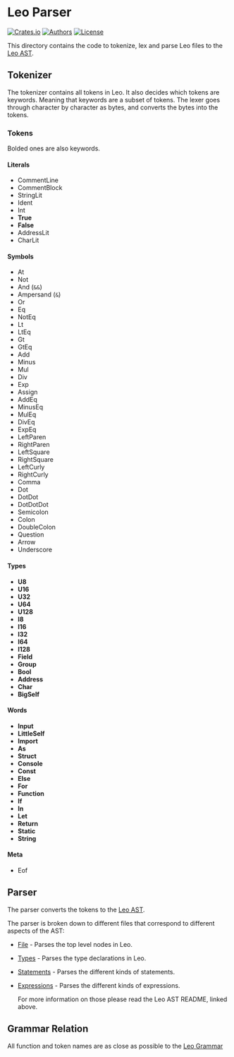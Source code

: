 #  Leo Parser
[![Crates.io](https://img.shields.io/crates/v/leo-parser.svg?color=neon)](https://crates.io/crates/leo-parser)
[![Authors](https://img.shields.io/badge/authors-Aleo-orange.svg)](../AUTHORS)
[![License](https://img.shields.io/badge/License-GPLv3-blue.svg)](./LICENSE.md)

This directory contains the code to tokenize, lex and parse Leo files to the [Leo AST](./../ast/README.md).

## Tokenizer

The tokenizer contains all tokens in Leo.
It also decides which tokens are keywords.
Meaning that keywords are a subset of tokens.
The lexer goes through character by character as bytes, and converts the bytes into the tokens.

### Tokens

Bolded ones are also keywords.

#### Literals
- CommentLine
- CommentBlock
- StringLit
- Ident
- Int
- **True**
- **False**
- AddressLit
- CharLit

#### Symbols
- At
- Not
- And (`&&`)
- Ampersand (`&`)
- Or
- Eq
- NotEq
- Lt
- LtEq
- Gt
- GtEq
- Add
- Minus
- Mul
- Div
- Exp
- Assign
- AddEq
- MinusEq
- MulEq
- DivEq
- ExpEq
- LeftParen
- RightParen
- LeftSquare
- RightSquare
- LeftCurly
- RightCurly
- Comma
- Dot
- DotDot
- DotDotDot
- Semicolon
- Colon
- DoubleColon
- Question
- Arrow
- Underscore

#### Types
- **U8**
- **U16**
- **U32**
- **U64**
- **U128**
- **I8**
- **I16**
- **I32**
- **I64**
- **I128**
- **Field**
- **Group**
- **Bool**
- **Address**
- **Char**
- **BigSelf**

#### Words
- **Input**
- **LittleSelf**
- **Import**
- **As**
- **Struct**
- **Console**
- **Const**
- **Else**
- **For**
- **Function**
- **If**
- **In**
- **Let**
- **Return**
- **Static**
- **String**

#### Meta
- Eof

## Parser

The parser converts the tokens to the [Leo AST](./../ast/README.md).

The parser is broken down to different files that correspond to different aspects of the AST:

- [File](./src/parser/file.rs) - Parses the top level nodes in Leo.
- [Types](./src/parser/type_.rs) - Parses the type declarations in Leo.
- [Statements](./src/parser/statement.rs) - Parses the different kinds of statements.
- [Expressions](./src/parser/expression.rs) - Parses the different kinds of expressions.
  
  For more information on those please read the Leo AST README, linked above.

## Grammar Relation

All function and token names are as close as possible to the [Leo Grammar](./../grammar/README.md)
